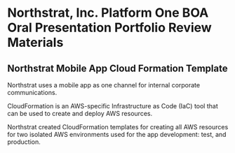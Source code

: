 # Northstrat, Inc. Platform One BOA Oral Presentation Portfolio Review Materials

## Northstrat Mobile App Cloud Formation Template

Northstrat uses a mobile app as one channel for internal corporate 
communications.

CloudFormation is an AWS-specific Infrastructure as Code (IaC) tool 
that can be used to create and deploy AWS resources.

Northstrat created CloudFormation templates for creating all AWS
resources for two isolated AWS environments used for the app 
development: test, and production.
